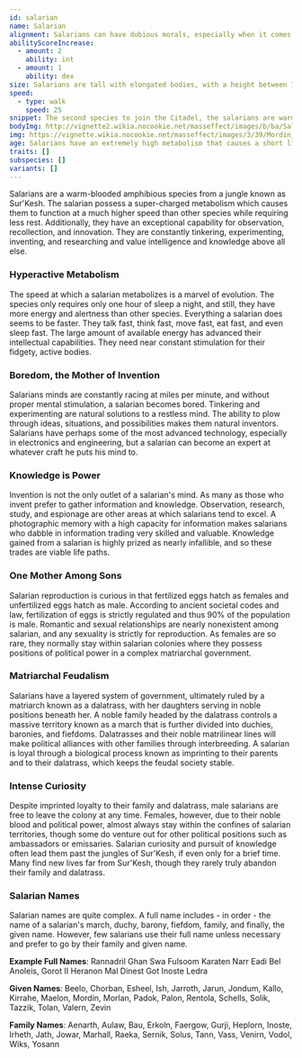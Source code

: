 ```yaml
---
id: salarian
name: Salarian
alignment: Salarians can have dubious morals, especially when it comes to experiments and advancing technology. Neutrality is a common alignment for salarians.
abilityScoreIncrease:
  - amount: 2
    ability: int
  - amount: 1
    ability: dex
size: Salarians are tall with elongated bodies, with a height between 180 and 210 cm (6 to 7 feet), yet a weight below 100 lbs. Your size is Medium.
speed:
  - type: walk
    speed: 25
snippet: The second species to join the Citadel, the salarians are warm-blooded amphibians native to the planet Sur'Kesh. Salarians possess a hyperactive metabolism; they think fast, talk fast, and move fast.
bodyImg: http://vignette2.wikia.nocookie.net/masseffect/images/b/ba/Salarian_MP.png/revision/latest/scale-to-width-down/500
img: https://vignette.wikia.nocookie.net/masseffect/images/3/39/Mordin_-_objection_noted.png/revision/latest/scale-to-width-down/640?cb=20141223052318
age: Salarians have an extremely high metabolism that causes a short life span. Salarians rarely reach ages over 40 years of age.
traits: []
subspecies: []
variants: []
---
```


Salarians are a warm-blooded amphibious species from a jungle known as Sur'Kesh. The salarian possess a
super-charged metabolism which causes them to function at a much higher speed than other species while requiring less rest.
Additionally, they have an exceptional capability for observation, recollection, and innovation. They are constantly
tinkering, experimenting, inventing, and researching and value intelligence and knowledge above all else.

### Hyperactive Metabolism
The speed at which a salarian metabolizes is a marvel of evolution. The species only requires only one hour of sleep a
night, and still, they have more energy and alertness than other species. Everything a salarian does seems to be faster.
They talk fast, think fast, move fast, eat fast, and even sleep fast. The large amount of available energy has
advanced their intellectual capabilities. They need near constant stimulation for their fidgety, active bodies.

### Boredom, the Mother of Invention
Salarians minds are constantly racing at miles per minute, and without proper mental stimulation, a salarian becomes bored.
Tinkering and experimenting are natural solutions to a restless mind. The ability to plow through ideas, situations,
and possibilities makes them natural inventors. Salarians have perhaps some of the most advanced technology, especially
in electronics and engineering, but a salarian can become an expert at whatever craft he puts his mind to.

### Knowledge is Power
Invention is not the only outlet of a salarian's mind. As many as those who invent prefer to gather information and
knowledge. Observation, research, study, and espionage are other areas at which salarians tend to excel. A
photographic memory with a high capacity for information makes salarians who dabble in information trading very
skilled and valuable. Knowledge gained from a salarian is highly prized as nearly infallible, and so these
trades are viable life paths.

### One Mother Among Sons
Salarian reproduction is curious in that fertilized eggs hatch as females and unfertilized eggs hatch as male. According
to ancient societal codes and law, fertilization of eggs is strictly regulated and thus 90% of the population is male.
Romantic and sexual relationships are nearly nonexistent among salarian, and any sexuality is strictly for reproduction.
As females are so rare, they normally stay within salarian colonies where they possess positions of political
power in a complex matriarchal government.

### Matriarchal Feudalism
Salarians have a layered system of government, ultimately ruled by a matriarch known as a dalatrass, with her
daughters serving in noble positions beneath her. A noble family headed by the dalatrass controls a massive territory
known as a march that is further divided into duchies, baronies, and fiefdoms. Dalatrasses and their noble
matrilinear lines will make political alliances with other families through interbreeding. A salarian
is loyal through a biological process known as imprinting to their parents and to their dalatrass, which keeps the feudal society stable.

### Intense Curiosity
Despite imprinted loyalty to their family and dalatrass, male salarians are free to leave the colony at any time. Females,
however, due to their noble blood and political power, almost always stay within the confines of salarian territories,
though some do venture out for other political positions such as ambassadors or emissaries. Salarian curiosity and
pursuit of knowledge often lead them past the jungles of Sur'Kesh, if even only for a brief time. Many find new
lives far from Sur'Kesh, though they rarely truly abandon their family and dalatrass.

### Salarian Names
Salarian names are quite complex. A full name includes - in order - the name of a salarian's march,
duchy, barony, fiefdom, family, and finally, the given name. However, few salarians use their full name unless
necessary and prefer to go by their family and given name.

__Example Full Names__: Rannadril Ghan Swa Fulsoom Karaten Narr Eadi Bel Anoleis, Gorot II Heranon Mal Dinest Got Inoste Ledra

__Given Names__: Beelo, Chorban, Esheel, Ish, Jarroth, Jarun, Jondum, Kallo, Kirrahe, Maelon, Mordin, Morlan, Padok, Palon, Rentola, Schells, Solik, Tazzik, Tolan, Valern, Zevin

__Family Names__: Aenarth, Aulaw, Bau, Erkoln, Faergow, Gurji, Heplorn, Inoste, Irheth, Jath, Jowar, Marhall, Raeka, Sernik, Solus, Tann, Vass, Venirn, Vodol, Wiks, Yosann

<me-source-reference pages="10-11" source="races" :additional="[{source: 'wiki', pages: 'Salarian'}]"></me-source-reference>

